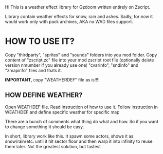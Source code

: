 Hi
This is a weather effect library for Gzdoom written entirely on Zscript.

Library contain weather effects for snow, rain and ashes.
Sadly, for now it would work only with pack archives, AKA no WAD files support.

# HOW TO USE IT?

Copy "thirdparty", "sprites" and "sounds" folders into you mod folder. Copy content of "zscript.zc" file into your mod zscript root file (optionally delete version nmumber if you already use one)  "cvarinfo", "sndinfo" and "zmapinfo" files and thats it.

**IMPORTANT**, copy "WEATHERDEF" file as is!!!!

## HOW DEFINE WEATHER?
Open WEATHDEF file. Read instruction of how to use it.
Follow instruction in WEATHDEF and define specific weather for specific map

There are a bunch of comments what thing do what and how. So if you want to change something it should be easy.

In short, library work like this. It spawn some actors, shows it as snow/rain/etc. until it hit sector floor and then warp it into infinity to reuse them later. Not the greatest solution, but fastest